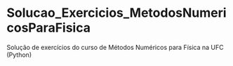 # Solucao_Exercicios_MetodosNumericosParaFisica
 Solução de exercícios do curso de Métodos Numéricos para Física na UFC (Python)
